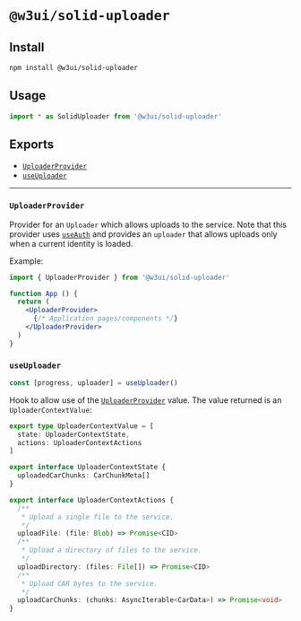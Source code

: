# `@w3ui/solid-uploader`

## Install

```sh
npm install @w3ui/solid-uploader
```

## Usage

```js
import * as SolidUploader from '@w3ui/solid-uploader'
```

## Exports

* [`UploaderProvider`](#uploaderprovider)
* [`useUploader`](#useuploader)

---

### `UploaderProvider`

Provider for an `Uploader` which allows uploads to the service. Note that this provider uses [`useAuth`](./solid-wallet#useauth) and provides an `uploader` that allows uploads only when a current identity is loaded.

Example:

```jsx
import { UploaderProvider } from '@w3ui/solid-uploader'

function App () {
  return (
    <UploaderProvider>
      {/* Application pages/components */}
    </UploaderProvider>
  )
}
```

### `useUploader`

```ts
const [progress, uploader] = useUploader()
```

Hook to allow use of the [`UploaderProvider`](#uploaderprovider) value. The value returned is an `UploaderContextValue`:

```ts
export type UploaderContextValue = [
  state: UploaderContextState,
  actions: UploaderContextActions
]

export interface UploaderContextState {
  uploadedCarChunks: CarChunkMeta[]
}

export interface UploaderContextActions {
  /**
   * Upload a single file to the service.
   */
  uploadFile: (file: Blob) => Promise<CID>
  /**
   * Upload a directory of files to the service.
   */
  uploadDirectory: (files: File[]) => Promise<CID>
  /**
   * Upload CAR bytes to the service.
   */
  uploadCarChunks: (chunks: AsyncIterable<CarData>) => Promise<void>
}
```
